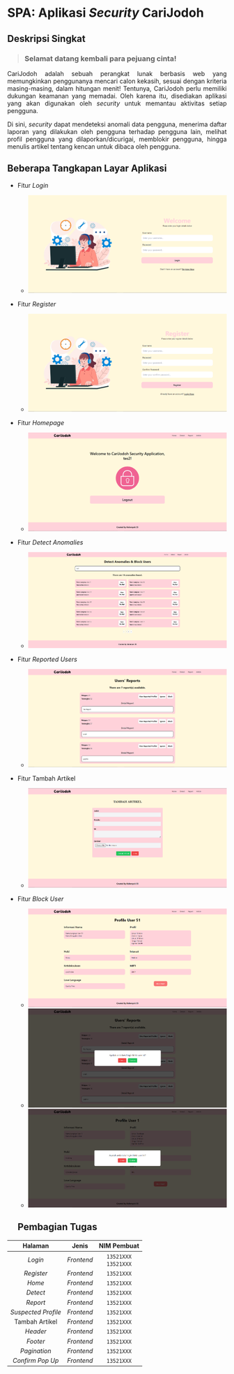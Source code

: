 # SPA: Aplikasi _Security_ CariJodoh

## Deskripsi Singkat

> <h3>Selamat datang kembali para pejuang cinta!</h3>

<div align="justify">
    <p>CariJodoh adalah sebuah perangkat lunak berbasis web yang memungkinkan penggunanya mencari calon kekasih, sesuai dengan kriteria masing-masing, dalam hitungan menit! Tentunya, CariJodoh perlu memiliki dukungan keamanan yang memadai. Oleh karena itu, disediakan aplikasi yang akan digunakan oleh <i>security</i> untuk memantau aktivitas setiap pengguna.</p>
    <p></p>
    <p>Di sini, <i>security</i> dapat mendeteksi anomali data pengguna, menerima daftar laporan yang dilakukan oleh pengguna terhadap pengguna lain, melihat profil pengguna yang dilaporkan/dicurigai, memblokir pengguna, hingga menulis artikel tentang kencan untuk dibaca oleh pengguna.</p>
</div>


## Beberapa Tangkapan Layar Aplikasi
- Fitur _Login_
  - ![SS](docs/login.png)
- Fitur _Register_
  - ![SS](docs/register.png)
- Fitur _Homepage_
  - ![SS](docs/home.png)
- Fitur _Detect Anomalies_
  - ![SS](docs/detect.png)
- Fitur _Reported Users_
  - ![SS](docs/report.png)
- Fitur Tambah Artikel
  - ![SS](docs/add_article.png)
- Fitur _Block User_
  - ![SS](docs/profile.png)
  - ![SS](docs/pop_up1.png)
  - ![SS](docs/pop_up2.png)


  ## Pembagian Tugas

|        Halaman       |        Jenis         |       NIM Pembuat        |
| :------------------: | :------------------: | :----------------------: |
|       _Login_        |      _Frontend_      | `13521XXX`<br>`13521XXX` |
|      _Register_      |      _Frontend_      |        `13521XXX`        |
|        _Home_        |      _Frontend_      |        `13521XXX`        |
|       _Detect_       |      _Frontend_      |        `13521XXX`        |
|       _Report_       |      _Frontend_      |        `13521XXX`        |
|  _Suspected Profile_ |      _Frontend_      |        `13521XXX`        |
|    Tambah Artikel    |      _Frontend_      |        `13521XXX`        |
|       _Header_       |      _Frontend_      |        `13521XXX`        |
|       _Footer_       |      _Frontend_      |        `13521XXX`        |
|     _Pagination_     |      _Frontend_      |        `13521XXX`        |
|   _Confirm Pop Up_   |      _Frontend_      |        `13521XXX`        |